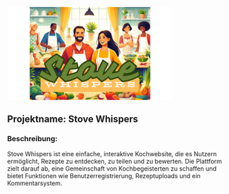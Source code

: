 <img src="https://github.com/ad220296/Stove_Whispers/blob/main/Image_Homepage.jpg?raw=true" alt="Stove Whispers" width="384" height="216">

## Projektname: Stove Whispers

### Beschreibung:
Stove Whispers ist eine einfache, interaktive Kochwebsite, die es Nutzern ermöglicht, Rezepte zu entdecken, zu teilen und zu bewerten. Die Plattform zielt darauf ab, eine Gemeinschaft von Kochbegeisterten zu schaffen und bietet Funktionen wie Benutzerregistrierung, Rezeptuploads und ein Kommentarsystem.

